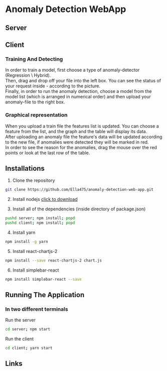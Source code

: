 # Anomaly Detection WebApp

## Server

## Client

### Training And Detecting

In order to train a model, first choose a type of anomaly-detector (Regression \ Hybrid).<br />
Then, drag and drop off your file into the left box. You can see the status of your request
inside - according to the picture.<br /> Finally, in order to run the anomaly detection, choose a
model from the model list (which is arranged in numerical order) and then upload your anomaly-file
to the right box.

### Graphical representation

When you upload a train file the features list is updated. You can choose a feature from the list, and the graph and the table will display its data.<br />
After uploading an anomaly file the feature's data will be updated according to the new file, if anomalies were detected they will be marked in red.<br />
In order to see the reason for the anomalies, drag the mouse over the red points or look at the last row of the table.

## Installations

1. Clone the repository
```bash
git clone https://github.com/Ella475/anomaly-detection-web-app.git
```

2. Install nodejs
[click to download](https://nodejs.org/en/)<br/>

3. Install all of the dependencies (inside directory of package.json)
```bash
pushd server; npm install; popd
pushd client; npm install; popd
```

4. Install yarn
```bash
npm install -g yarn
```

5. Install react-chartjs-2
```bash
npm install --save react-chartjs-2 chart.js
```

6. Install simplebar-react
```bash
npm install simplebar-react --save
```

## Running The Application
### In two different terminals

Run the server
```bash
cd server; npm start
```

Run the client
```bash
cd client; yarn start
```

## Links
